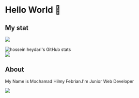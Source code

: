<h1>Hello World 👋</1>

## My stat
  <img src="https://www.codewars.com/users/Hilll19/badges/large" align="center"/><br /><br />
  <img src="https://github-readme-stats.vercel.app/api?username=Hilll19&show_icons=true&include_all_commits&theme=monokai" alt="hossein heydari's GitHub stats" /><br />
  <img src="https://github-readme-streak-stats.herokuapp.com/?user=Hilll19&theme=monokai" align="center"/>
  
## About
My Name is Mochamad Hilmy Febrian.I'm Junior Web Developer

  <img src="https://github-readme-stats.vercel.app/api/top-langs/?username=Hilll19&layout=compact&theme=monokai&langs_count=12" align="center"/><br />
<!--
**Hilll19/Hilll19** is a ✨ _special_ ✨ repository because its `README.md` (this file) appears on your GitHub profile.

Here are some ideas to get you started:

- 🔭 I’m currently working on ...
- 🌱 I’m currently learning ...
- 👯 I’m looking to collaborate on ...
- 🤔 I’m looking for help with ...
- 💬 Ask me about ...
- 📫 How to reach me: ...
- 😄 Pronouns: ...
- ⚡ Fun fact: ...
-->

